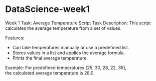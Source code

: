 # DataScience-week1

Week 1 Task: Average Temperature Script
 Task Description:
This script calculates the average temperature from a set of values.

  Features:
- Can take temperatures manually or use a predefined list.
- Stores values in a list and applies the average formula.
- Prints the final average temperature.

Example:
For predefined temperatures [25, 30, 28, 22, 35],  
the calculated average temperature is 28.0.
